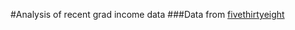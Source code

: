 #Analysis of recent grad income data
###Data from [fivethirtyeight](https://github.com/fivethirtyeight/data/tree/master/college-majors)
